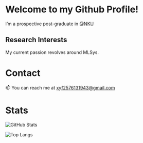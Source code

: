 # Welcome to my Github Profile!

I’m a prospective post-graduate in [@NKU](https://cc.nankai.edu.cn/)

## Research Interests 

My current passion revolves around MLSys.



# Contact

📫 You can reach me at xyf2576131943@gmail.com



# Stats

![GitHub Stats](https://github-readme-stats.vercel.app/api?username=xyfgemini&theme=radical&show_icons=true&hide_border=true&count_private=true)

![Top Langs](https://github-readme-stats.vercel.app/api/top-langs/?username=xyfgemini&layout=compact)
